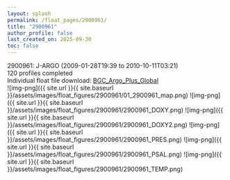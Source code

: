 ```yaml
---
layout: splash
permalink: /float_pages/2900961/
title: "2900961"
author_profile: false
last_created_on: 2025-09-30
toc: false
---
```

 
2900961: J-ARGO (2009-01-28T19:39 to 2010-10-11T03:21)\
120 profiles completed\
Individual float file download: [BGC_Argo_Plus_Global](https://ftp.soest.hawaii.edu/bgc_argo_plus/Individual_Floats/outliers_removed/2900961_Sprof_processed.nc)\
![img-png]({{ site.url }}{{ site.baseurl }}/assets/images/float_figures/2900961/01_2900961_map.png)
![img-png]({{ site.url }}{{ site.baseurl }}/assets/images/float_figures/2900961/2900961_DOXY.png)
![img-png]({{ site.url }}{{ site.baseurl }}/assets/images/float_figures/2900961/2900961_DOXY2.png)
![img-png]({{ site.url }}{{ site.baseurl }}/assets/images/float_figures/2900961/2900961_PRES.png)
![img-png]({{ site.url }}{{ site.baseurl }}/assets/images/float_figures/2900961/2900961_PSAL.png)
![img-png]({{ site.url }}{{ site.baseurl }}/assets/images/float_figures/2900961/2900961_TEMP.png)
